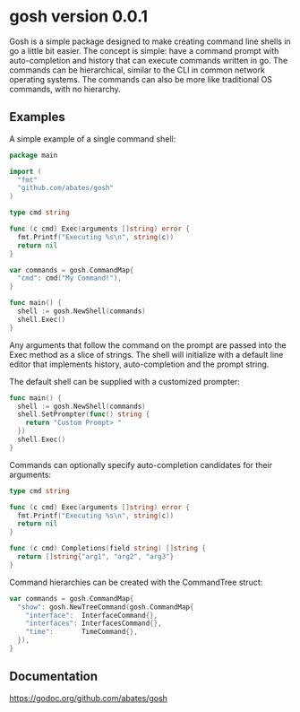 # gosh version 0.0.1

Gosh is a simple package designed to make creating command line shells in go a
little bit easier.  The concept is simple: have a command prompt with
auto-completion and history that can execute commands written in go.  The
commands can be hierarchical, similar to the CLI in common network operating
systems.  The commands can also be more like traditional OS commands, with no
hierarchy.

## Examples

A simple example of a single command shell:

```go
package main

import (
  "fmt"
  "github.com/abates/gosh"
)

type cmd string

func (c cmd) Exec(arguments []string) error {
  fmt.Printf("Executing %s\n", string(c))
  return nil
}

var commands = gosh.CommandMap{
  "cmd": cmd("My Command!"),
}

func main() {
  shell := gosh.NewShell(commands)
  shell.Exec()
}
```

Any arguments that follow the command on the prompt are passed into the Exec
method as a slice of strings.  The shell will initialize with a default line
editor that implements history, auto-completion and the prompt string.  

The default shell can be supplied with a customized prompter:

```go
func main() {
  shell := gosh.NewShell(commands)
  shell.SetPrompter(func() string {
    return "Custom Prompt> "
  })
  shell.Exec()
}
```

Commands can optionally specify auto-completion candidates for their arguments:
```go
type cmd string

func (c cmd) Exec(arguments []string) error {
  fmt.Printf("Executing %s\n", string(c))
  return nil
}

func (c cmd) Completions(field string) []string {
  return []string{"arg1", "arg2", "arg3"}
}
```

Command hierarchies can be created with the CommandTree struct:
```go
var commands = gosh.CommandMap{
  "show": gosh.NewTreeCommand(gosh.CommandMap{
    "interface":  InterfaceCommand{},
    "interfaces": InterfacesCommand{},
    "time":       TimeCommand{},
  }),
}
```

## Documentation
https://godoc.org/github.com/abates/gosh

